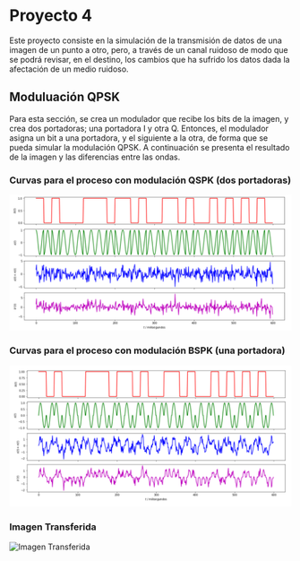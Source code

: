 # Proyecto 4
Este proyecto consiste en la simulación de la transmisión de datos de una imagen de un punto a otro, pero, a través de un canal ruidoso
de modo que se podrá revisar, en el destino, los cambios que ha sufrido los datos dada la afectación de un medio ruidoso.

## Moduluación QPSK
Para esta sección, se crea un modulador que recibe los bits de la imagen, y crea dos portadoras; una portadora I y otra Q. Entonces, el modulador
asigna un bit a una portadora, y el siguiente a la otra, de forma que se pueda simular la modulación QPSK. A continuación se presenta el resultado
de la imagen y las diferencias entre las ondas.

### Curvas para el proceso con modulación QSPK (dos portadoras)
![Curvas para el proceso con modulación QSPK (dos portadoras)](CurvasQSPK.png) 

### Curvas para el proceso con modulación BSPK (una portadora)
![Curvas para el proceso con modulación BSPK (una portadora)](CurvasBSPK.png) 

### Imagen Transferida
![Imagen Transferida](Imágenes.png) 



